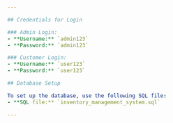 ```yaml
---

## Credentials for Login

### Admin Login:
- **Username:** `admin123`
- **Password:** `admin123`

### Customer Login:
- **Username:** `user123`
- **Password:** `user123`

## Database Setup

To set up the database, use the following SQL file:
- **SQL file:** `inventory_management_system.sql`

---
```

